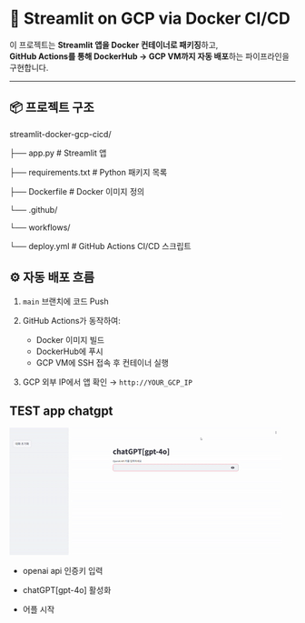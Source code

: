 # 🚀 Streamlit on GCP via Docker CI/CD

이 프로젝트는 **Streamlit 앱을 Docker 컨테이너로 패키징**하고,  
**GitHub Actions를 통해 DockerHub → GCP VM까지 자동 배포**하는 파이프라인을 구현합니다.

---

## 📦 프로젝트 구조

streamlit-docker-gcp-cicd/

├── app.py # Streamlit 앱

├── requirements.txt # Python 패키지 목록

├── Dockerfile # Docker 이미지 정의

└── .github/

└── workflows/

└── deploy.yml # GitHub Actions CI/CD 스크립트






## ⚙️ 자동 배포 흐름



1. `main` 브랜치에 코드 Push
2. GitHub Actions가 동작하여:
   - Docker 이미지 빌드
   - DockerHub에 푸시
   - GCP VM에 SSH 접속 후 컨테이너 실행

3. GCP 외부 IP에서 앱 확인 → `http://YOUR_GCP_IP`


## TEST app chatgpt

![gptgif](test1_gpt.gif) 

- openai api 인증키 입력

- chatGPT[gpt-4o] 활성화

- 어플 시작


